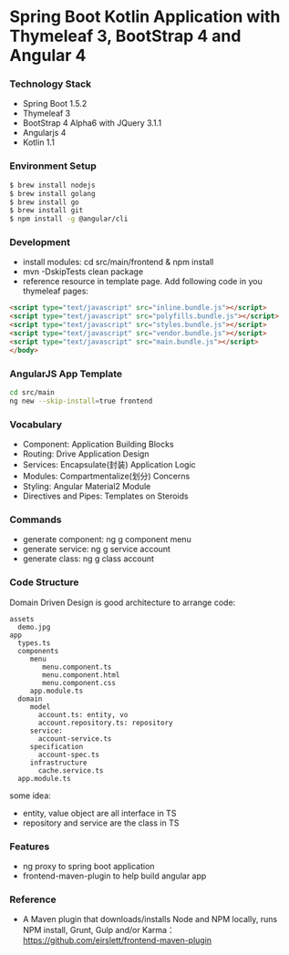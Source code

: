 Spring Boot Kotlin Application with Thymeleaf 3, BootStrap 4 and Angular 4
==========================================================================


### Technology Stack

* Spring Boot 1.5.2
* Thymeleaf 3
* BootStrap 4 Alpha6 with JQuery 3.1.1
* Angularjs 4
* Kotlin 1.1

### Environment Setup

```bash
$ brew install nodejs
$ brew install golang
$ brew install go
$ brew install git
$ npm install -g @angular/cli
```

### Development

* install modules: cd src/main/frontend & npm install
* mvn -DskipTests clean package
* reference resource in template page. Add following code in you thymeleaf pages:

```html
<script type="text/javascript" src="inline.bundle.js"></script>
<script type="text/javascript" src="polyfills.bundle.js"></script>
<script type="text/javascript" src="styles.bundle.js"></script>
<script type="text/javascript" src="vendor.bundle.js"></script>
<script type="text/javascript" src="main.bundle.js"></script>
</body>
```

### AngularJS App Template

```bash
cd src/main
ng new --skip-install=true frontend
```

### Vocabulary

* Component: Application Building Blocks
* Routing: Drive Application Design
* Services: Encapsulate(封装) Application Logic
* Modules: Compartmentalize(划分) Concerns
* Styling: Angular Material2 Module
* Directives and Pipes: Templates on Steroids

### Commands

* generate component: ng g component menu
* generate service: ng g service account
* generate class: ng g class account

### Code Structure
Domain Driven Design is good architecture to arrange code:

```
assets
  demo.jpg
app
  types.ts
  components
     menu
        menu.component.ts
        menu.component.html
        menu.component.css
     app.module.ts
  domain
     model
       account.ts: entity, vo 
       account.repository.ts: repository
     service:
       account-service.ts
     specification
       account-spec.ts
     infrastructure
       cache.service.ts
  app.module.ts
```
some idea:

* entity, value object are all interface in TS
* repository and service are the class in TS

### Features

* ng proxy to spring boot application
* frontend-maven-plugin to help build angular app

### Reference

* A Maven plugin that downloads/installs Node and NPM locally, runs NPM install, Grunt, Gulp and/or Karma： https://github.com/eirslett/frontend-maven-plugin

